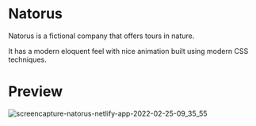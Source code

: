 # Natorus

Natorus is a fictional company that offers tours in nature.

It has a modern eloquent feel with nice animation built using modern CSS techniques.

# Preview
![screencapture-natorus-netlify-app-2022-02-25-09_35_55](https://user-images.githubusercontent.com/69601511/157208359-d1c9a124-0709-4a23-981f-04e68b6c2935.png)
